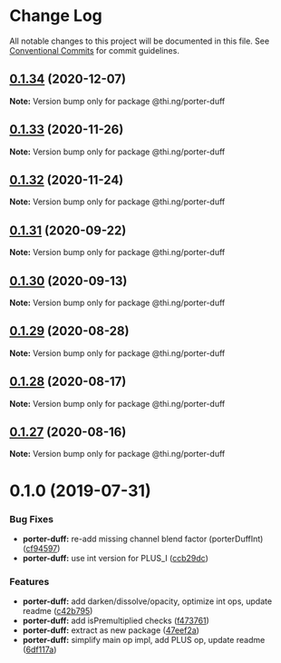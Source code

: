 # Change Log

All notable changes to this project will be documented in this file.
See [Conventional Commits](https://conventionalcommits.org) for commit guidelines.

## [0.1.34](https://github.com/thi-ng/umbrella/compare/@thi.ng/porter-duff@0.1.33...@thi.ng/porter-duff@0.1.34) (2020-12-07)

**Note:** Version bump only for package @thi.ng/porter-duff





## [0.1.33](https://github.com/thi-ng/umbrella/compare/@thi.ng/porter-duff@0.1.32...@thi.ng/porter-duff@0.1.33) (2020-11-26)

**Note:** Version bump only for package @thi.ng/porter-duff





## [0.1.32](https://github.com/thi-ng/umbrella/compare/@thi.ng/porter-duff@0.1.31...@thi.ng/porter-duff@0.1.32) (2020-11-24)

**Note:** Version bump only for package @thi.ng/porter-duff





## [0.1.31](https://github.com/thi-ng/umbrella/compare/@thi.ng/porter-duff@0.1.30...@thi.ng/porter-duff@0.1.31) (2020-09-22)

**Note:** Version bump only for package @thi.ng/porter-duff





## [0.1.30](https://github.com/thi-ng/umbrella/compare/@thi.ng/porter-duff@0.1.29...@thi.ng/porter-duff@0.1.30) (2020-09-13)

**Note:** Version bump only for package @thi.ng/porter-duff





## [0.1.29](https://github.com/thi-ng/umbrella/compare/@thi.ng/porter-duff@0.1.28...@thi.ng/porter-duff@0.1.29) (2020-08-28)

**Note:** Version bump only for package @thi.ng/porter-duff





## [0.1.28](https://github.com/thi-ng/umbrella/compare/@thi.ng/porter-duff@0.1.27...@thi.ng/porter-duff@0.1.28) (2020-08-17)

**Note:** Version bump only for package @thi.ng/porter-duff





## [0.1.27](https://github.com/thi-ng/umbrella/compare/@thi.ng/porter-duff@0.1.26...@thi.ng/porter-duff@0.1.27) (2020-08-16)

**Note:** Version bump only for package @thi.ng/porter-duff





# 0.1.0 (2019-07-31)

### Bug Fixes

* **porter-duff:** re-add missing channel blend factor (porterDuffInt) ([cf94597](https://github.com/thi-ng/umbrella/commit/cf94597))
* **porter-duff:** use int version for PLUS_I ([ccb29dc](https://github.com/thi-ng/umbrella/commit/ccb29dc))

### Features

* **porter-duff:** add darken/dissolve/opacity, optimize int ops, update readme ([c42b795](https://github.com/thi-ng/umbrella/commit/c42b795))
* **porter-duff:** add isPremultiplied checks ([f473761](https://github.com/thi-ng/umbrella/commit/f473761))
* **porter-duff:** extract as new package ([47eef2a](https://github.com/thi-ng/umbrella/commit/47eef2a))
* **porter-duff:** simplify main op impl, add PLUS op, update readme ([6df117a](https://github.com/thi-ng/umbrella/commit/6df117a))
